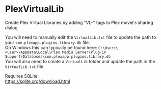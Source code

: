 # PlexVirtualLib

Create Plex Virtual Libraries by adding "VL-" tags to Plex movie's sharing dialog.  

You will need to manually edit the `VirtualLib.txt` file to update the path to your `com.plexapp.plugins.library.db` file.  
On Windows this can typically be found here: 
`C:\Users\<user>\AppData\Local\Plex Media Server\Plug-in Support\Databases\com.plexapp.plugins.library.db`  
You will also need to create a `VirtualLib` folder and update the path in the `VirtualLib.txt` file.

Requires SQLite:  
https://sqlite.org/download.html
